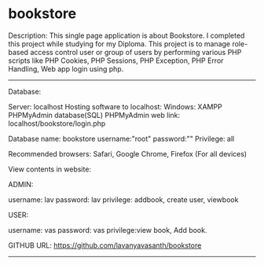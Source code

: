 # bookstore
Description:
This single page application is about Bookstore. I completed this project while studying 
for my Diploma. This project is to manage role-based access control user or group of users 
by performing various PHP scripts like PHP Cookies, PHP Sessions, PHP Exception, PHP Error 
Handling, Web app login using php.
_______________________________________________________________________
Database:

Server: localhost
Hosting software to localhost: Windows: XAMPP
PHPMyAdmin database(SQL)
PHPMyAdmin web link: localhost/bookstore/login.php


Database name: bookstore	 username:"root"		password:""	 Privilege: all

Recommended browsers: Safari, Google Chrome, Firefox (For all devices)


View contents in website:

ADMIN:

username: lav	password: lav
privilege: addbook, create user, viewbook

USER:

username: vas	password: vas
privilege:view book, Add book.

GITHUB URL: https://github.com/lavanyavasanth/bookstore

----------------------------------------------------------------------------
